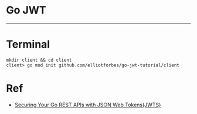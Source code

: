 # Go JWT

-----------------------

# Terminal

```
mkdir client && cd client
client> go mod init github.com/elliotforbes/go-jwt-tutorial/client
```

# Ref
- [Securing Your Go REST APIs with JSON Web Tokens(JWTS)
](https://youtu.be/-Scg9INymBs)
